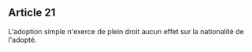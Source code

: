 Article 21
----
L'adoption simple n'exerce de plein droit aucun effet sur la nationalité de
l'adopté.

